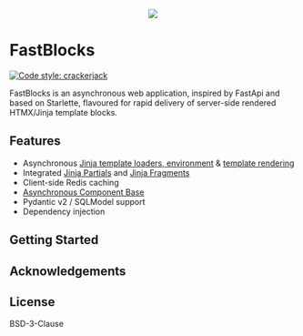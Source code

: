 <p align="center">
<img src="https://drive.google.com/uc?id=1pMUqyvgMkhGYoLz3jBibZDl3J63HEcCC">
</p>

# FastBlocks

[![Code style: crackerjack](https://img.shields.io/badge/code%20style-crackerjack-000042)](https://github.com/lesleslie/crackerjack)


FastBlocks is an asynchronous web application, inspired by FastApi
and based on Starlette, flavoured for rapid delivery of server-side
rendered HTMX/Jinja template blocks.

## Features

- Asynchronous
  [Jinja template loaders, environment](https://github.com/lesleslie/jinja2-async-environment) &
  [template rendering](https://github.com/lesleslie/starlette-async-jinja)
- Integrated [Jinja Partials](https://github.com/mikeckennedy/jinja_partials)
  and [Jinja Fragments](https://github.com/sponsfreixes/jinja2-fragments)
- Client-side Redis caching
- [Asynchronous Component Base](https://github.com/lesleslie/acb)
- Pydantic v2 / SQLModel support
- Dependency injection


## Getting Started


## Acknowledgements


## License

BSD-3-Clause
